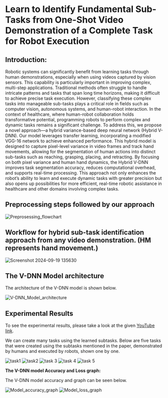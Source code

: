 # Learn to Identify Fundamental Sub-Tasks from One-Shot Video Demonstration of a Complete Task for Robot Execution #

## Introduction: ##
Robotic systems can significantly benefit from learning tasks through human demonstrations, especially when using videos captured by vision sensors. This capability is particularly important in improving complex, multi-step applications. Traditional methods often struggle to handle intricate patterns and tasks that span long time horizons, making it difficult to achieve precise task execution. However, classifying these complex tasks into manageable sub-tasks plays a critical role in fields such as computer vision, autonomous systems, and human-robot interaction. In the context of healthcare, where human-robot collaboration holds transformative potential, programming robots to perform complex and dynamic tasks remains a significant challenge. To address this, we propose a novel approach—a hybrid variance-based deep neural network (Hybrid V-DNN). Our model leverages transfer learning, incorporating a modified VGG-16 network to achieve enhanced performance. This hybrid model is designed to capture pixel-level variance in video frames and track hand movements, allowing for the segmentation of human actions into distinct sub-tasks such as reaching, grasping, placing, and retracting. By focusing on both pixel variance and human hand dynamics, the Hybrid V-DNN improves task segmentation accuracy, reduces computational overhead, and supports real-time processing. This approach not only enhances the robot’s ability to learn and execute dynamic tasks with greater precision but also opens up possibilities for more efficient, real-time robotic assistance in healthcare and other domains involving complex tasks.

## Preprocessing steps followed by our approach ##
![Preprosessing_flowchart](https://github.com/user-attachments/assets/f0e9d423-bab7-498a-a0c8-d448a4567372)

## Workflow for hybrid sub-task identification approach from any video demonstration. (HM represents hand movement.) ##
![Screenshot 2024-09-19 135630](https://github.com/user-attachments/assets/073c79a2-3160-452b-ae6b-d64a0fa7cc43)

## The V-DNN Model architecture ##
The architecture of the V-DNN model is shown below.

![V-DNN_Model_architecture](https://github.com/user-attachments/assets/1e24c4d2-bf79-4bc5-9706-03340ab826c6)


## Experimental Results ##
To see the experimental results, please take a look at the given [YouTube link](https://www.youtube.com/watch?v=eaGPNka6EKo).

We can create many tasks using the learned subtasks. Below are five tasks that were created using the subtasks mentioned in the paper, demonstrated by humans and executed by robots, shown one by one.

![task1](https://github.com/user-attachments/assets/85346aac-1852-4db2-b547-fdfe5a6d632c)
![task2](https://github.com/user-attachments/assets/e9e55308-4c2b-4d27-81c6-4b49279195f7)
![task 3](https://github.com/user-attachments/assets/a1c55923-b190-4c88-8617-ec2ac90d9805)
![task 4](https://github.com/user-attachments/assets/6c6a5d5f-d9a7-4697-95b6-cb7fbe821f5c)
![task 5](https://github.com/user-attachments/assets/bd0036d7-af80-442e-ad61-b7492db0170d)

**The V-DNN model Accuracy and Loss graph:**

The V-DNN model accuracy and graph can be seen below.

![Model_accuracy_graph](https://github.com/user-attachments/assets/3dcb3332-246b-417f-89e5-0741b8415cf3)
![Model_loss_graph](https://github.com/user-attachments/assets/c3e4d493-7413-4213-9953-825813d006a5)





